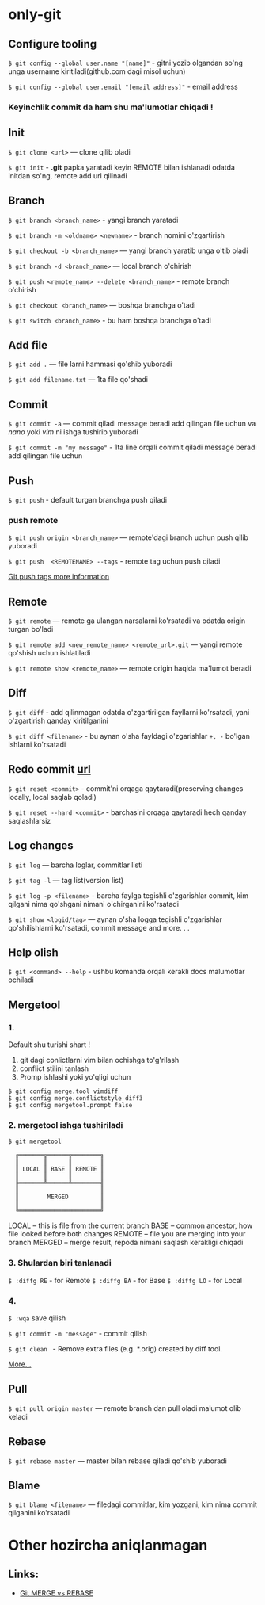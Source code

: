 # only-git

## Configure tooling
`$ git config --global user.name "[name]"` - gitni yozib olgandan so'ng unga username kiritiladi(github.com dagi misol uchun)

`$ git config --global user.email "[email address]"` - email address

### Keyinchlik commit da ham shu ma'lumotlar chiqadi !

## Init
`$ git clone <url>` — clone qilib oladi

`$ git init` - **.git** papka yaratadi keyin REMOTE bilan ishlanadi odatda initdan so'ng, remote add url qilinadi

## Branch
`$ git branch <branch_name>` - yangi branch yaratadi

`$ git branch -m <oldname> <newname>` - branch nomini o'zgartirish

`$ git checkout -b <branch_name>` — yangi branch yaratib unga o'tib oladi

`$ git branch -d <branch_name>` — local branch o'chirish

`$ git push <remote_name> --delete <branch_name>` - remote branch o'chirish

`$ git checkout <branch_name>` — boshqa branchga o'tadi

`$ git switch <branch_name>` - bu ham boshqa branchga o'tadi 

## Add file
`$ git add .` — file larni hammasi qo'shib yuboradi

`$ git add filename.txt` — 1ta file qo'shadi

## Commit
`$ git commit -a` — commit qiladi message beradi add qilingan file uchun va *nano* yoki *vim* ni ishga tushirib yuboradi

`$ git commit -m "my message"` - 1ta line orqali commit qiladi message beradi add qilingan file uchun

## Push
`$ git push` - default turgan branchga push qiladi

### push remote
`$ git push origin <branch_name>` — remote'dagi branch uchun push qilib yuboradi

`$ git push  <REMOTENAME> --tags` - remote tag uchun push qiladi

<a href="https://stackoverflow.com/questions/5195859/how-do-you-push-a-tag-to-a-remote-repository-using-git">Git push tags more information</a>


## Remote
`$ git remote` 
— remote ga ulangan narsalarni ko'rsatadi va odatda origin turgan bo'ladi

`$ git remote add <new_remote_name> <remote_url>.git`
 — yangi remote qo'shish uchun ishlatiladi

`$ git remote show <remote_name>` — remote origin haqida ma'lumot beradi

## Diff
`$ git diff` - add qilinmagan odatda o'zgartirilgan fayllarni ko'rsatadi, yani o'zgartirish qanday kiritilganini

`$ git diff <filename>` - bu aynan o'sha fayldagi o'zgarishlar `+, -` bo'lgan ishlarni ko'rsatadi


## Redo commit <a href="https://stackoverflow.com/questions/2530060/in-plain-english-what-does-git-reset-do">url</a>
`$ git reset <commit>` - commit'ni orqaga qaytaradi(preserving changes locally, local saqlab qoladi)

`$ git reset --hard <commit>` - barchasini orqaga qaytaradi hech qanday saqlashlarsiz

## Log changes
`$ git log` — barcha loglar, commitlar listi

`$ git tag -l` — tag list(version list) 

`$ git log -p <filename>` - barcha faylga tegishli o'zgarishlar commit, kim qilgani nima qo'shgani nimani o'chirganini ko'rsatadi

`$ git show <logid/tag>`
 — aynan o'sha logga tegishli o'zgarishlar qo'shilishlarni ko'rsatadi, commit message and more. . .

## Help olish
`$ git <command> --help` - ushbu komanda orqali kerakli docs malumotlar ochiladi


## Mergetool

### 1.
Default shu turishi shart !
1. git dagi conlictlarni vim bilan ochishga to'g'rilash
2. conflict stilini tanlash
3. Promp ishlashi yoki yo'qligi uchun
```shell
$ git config merge.tool vimdiff
$ git config merge.conflictstyle diff3
$ git config mergetool.prompt false
```

### 2. mergetool ishga tushiriladi
`$ git mergetool`
```
  ╔═══════╦══════╦════════╗
  ║       ║      ║        ║
  ║ LOCAL ║ BASE ║ REMOTE ║
  ║       ║      ║        ║
  ╠═══════╩══════╩════════╣
  ║                       ║
  ║        MERGED         ║
  ║                       ║
  ╚═══════════════════════╝
```

LOCAL – this is file from the current branch
BASE – common ancestor, how file looked before both changes
REMOTE – file you are merging into your branch
MERGED – merge result, repoda nimani saqlash kerakligi chiqadi

### 3. Shulardan biri tanlanadi
`$ :diffg RE` - for Remote
`$ :diffg BA` - for Base
`$ :diffg LO` - for Local

### 4.
`$ :wqa` save qilish

`$ git commit -m "message"` - commit qilish

`$ git clean ` - Remove extra files (e.g. *.orig) created by diff tool.

<a href="https://git-scm.com/docs/merge-config">More...</a>

## Pull
`$ git pull origin master` — remote branch dan pull oladi malumot olib keladi


## Rebase
`$ git rebase master` — master bilan rebase qiladi qo'shib yuboradi

## Blame
`$ git blame <filename>` — filedagi commitlar, kim yozgani, kim nima commit qilganini ko'rsatadi


# Other hozircha aniqlanmagan


## Links:
- <a href="https://www.youtube.com/watch?v=CRlGDDprdOQ&ab_channel=Academind">Git MERGE vs REBASE
</a>
